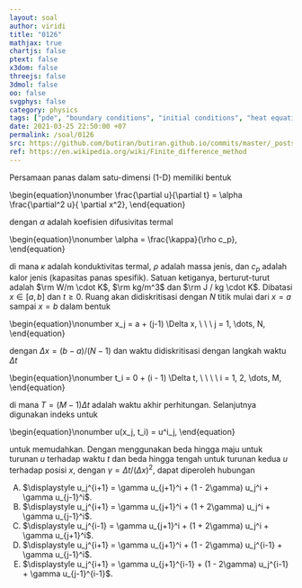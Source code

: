 ```yaml
---
layout: soal
author: viridi
title: "0126"
mathjax: true
chartjs: false
ptext: false
x3dom: false
threejs: false
3dmol: false
oo: false
svgphys: false
category: physics
tags: ["pde", "boundary conditions", "initial conditions", "heat equation", "fi3201", "2020-1"]
date: 2021-03-25 22:50:00 +07
permalink: /soal/0126
src: https://github.com/butiran/butiran.github.io/commits/master/_posts/soal/12/2021-03-25-pde-bc-ic-6.md
ref: https://en.wikipedia.org/wiki/Finite_difference_method
---
```

Persamaan panas dalam satu-dimensi (1-D) memiliki bentuk

\begin{equation}\nonumber
\frac{\partial u}{\partial t} = \alpha \frac{\partial^2 u}{ \partial x^2},
\end{equation}

dengan $\alpha$ adalah koefisien difusivitas termal

\begin{equation}\nonumber
\alpha = \frac{\kappa}{\rho c_p},
\end{equation}

di mana $\kappa$ adalah konduktivitas termal, $\rho$ adalah massa jenis, dan $c_p$ adalah kalor jenis (kapasitas panas spesifik). Satuan ketiganya, berturut-turut adalah $\rm W/m \cdot K$, $\rm kg/m^3$ dan $\rm J / kg \cdot K$. Dibatasi $x \in [a, b]$ dan $t \ge 0$. Ruang akan didiskritisasi dengan $N$ titik mulai dari $x = a$ sampai $x = b$ dalam bentuk

\begin{equation}\nonumber
x_j = a + (j-1) \Delta x, \ \ \ j = 1, \dots, N,
\end{equation}

dengan $\Delta x = (b-a)/(N-1)$ dan waktu didiskritisasi dengan langkah waktu $\Delta t$

\begin{equation}\nonumber
t_i = 0 + (i - 1) \Delta t, \ \ \ \ i = 1, 2, \dots, M,
\end{equation}

di mana $T = (M-1) \Delta t$ adalah waktu akhir perhitungan. Selanjutnya digunakan indeks untuk

\begin{equation}\nonumber
u(x_j, t_i) = u^i_j,
\end{equation}

untuk memudahkan. Dengan menggunakan beda hingga maju untuk turunan 
$u$ terhadap waktu $t$ dan beda hingga tengah untuk turunan kedua $u$ terhadap posisi $x$, dengan $\gamma = \Delta t / (\Delta x)^2$, dapat diperoleh hubungan

<ol type="A">
<li>$\displaystyle u_j^{i+1} = \gamma u_{j+1}^i + (1 - 2\gamma) u_j^i + \gamma u_{j-1}^i$.
<li>$\displaystyle u_j^{i+1} = \gamma u_{j+1}^i + (1 + 2\gamma) u_j^i + \gamma u_{j-1}^i$.
<li>$\displaystyle u_j^{i-1} = \gamma u_{j+1}^i + (1 + 2\gamma) u_j^i + \gamma u_{j+1}^i$.
<li>$\displaystyle u_j^{i+1} = \gamma u_{j+1}^i + (1 - 2\gamma) u_j^{i-1} + \gamma u_{j-1}^i$.
<li>$\displaystyle u_j^{i+1} = \gamma u_{j+1}^{i-1} + (1 - 2\gamma) u_j^{i-1} + \gamma u_{j-1}^{i-1}$.




